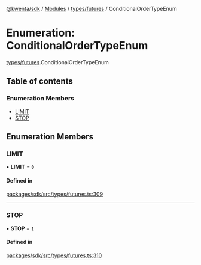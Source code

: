 [@kwenta/sdk](../README.md) / [Modules](../modules.md) / [types/futures](../modules/types_futures.md) / ConditionalOrderTypeEnum

# Enumeration: ConditionalOrderTypeEnum

[types/futures](../modules/types_futures.md).ConditionalOrderTypeEnum

## Table of contents

### Enumeration Members

- [LIMIT](types_futures.ConditionalOrderTypeEnum.md#limit)
- [STOP](types_futures.ConditionalOrderTypeEnum.md#stop)

## Enumeration Members

### LIMIT

• **LIMIT** = ``0``

#### Defined in

[packages/sdk/src/types/futures.ts:309](https://github.com/Kwenta/kwenta/blob/616d9e548/packages/sdk/src/types/futures.ts#L309)

___

### STOP

• **STOP** = ``1``

#### Defined in

[packages/sdk/src/types/futures.ts:310](https://github.com/Kwenta/kwenta/blob/616d9e548/packages/sdk/src/types/futures.ts#L310)
